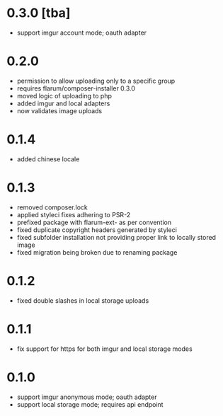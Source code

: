 # 0.3.0 [tba]

- support imgur account mode; oauth adapter

# 0.2.0

- permission to allow uploading only to a specific group
- requires flarum/composer-installer 0.3.0
- moved logic of uploading to php
- added imgur and local adapters
- now validates image uploads

# 0.1.4

- added chinese locale

# 0.1.3

- removed composer.lock
- applied styleci fixes adhering to PSR-2
- prefixed package with flarum-ext- as per convention
- fixed duplicate copyright headers generated by styleci
- fixed subfolder installation not providing proper link to locally stored image
- fixed migration being broken due to renaming package

# 0.1.2

- fixed double slashes in local storage uploads

# 0.1.1

- fix support for https for both imgur and local storage modes

# 0.1.0

- support imgur anonymous mode; oauth adapter
- support local storage mode; requires api endpoint
